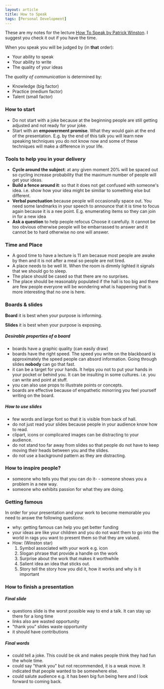 ```yaml
---
layout: article
title: How to Speak
tags: [Personal Development]
---
```

These are my notes for the lecture [How To Speak by Patrick Winston](https://www.youtube.com/watch?v=Unzc731iCUY). I suggest you check it out if you have the time.
<!--more-->


When you speak you will be judged by (in **that** order):

- Your ability to speak
- Your ability to write
- The quality of your ideas

The *quality of communication* is determined by:

- Knowledge (big factor)
- Practice (medium factor)
- Talent (small factor)

### How to start

- Do not start with a joke because at the beginning people are still getting adjusted and not ready for your joke.
- Start with an **empowerment promise**. What they would gain at the end of the presentation.
E.g. by the end of this talk you will learn new speaking techniques you do not know now and
some of these techniques will make a difference in your life.

### Tools to help you in your delivery

- **Cycle around the subject**: at any given moment 20% will be spaced out so cycling increase probability that the maximum number of people will get your ideas.
- **Build a fence around it**: so that it does not get confused with someone's idea. i.e. show how your idea might be similiar to something else but different.
- **Verbal punctuation** because people will occasionally space out. You need some landmarks in your speech to announce that it is time to focus again because it is a nee point. E.g. enumerating items so they can join in for a new idea
- **Ask a question** to help people refocus Choose it carefully. It cannot be too obvious otherwise people will be embarrassed to answer and it cannot be to hard otherwise no one will answer.

### Time and Place

- A good time to have a lecture is 11 am becasue most people are awake by then and it is not after a meal so people are not tired.
- A place needs to be well lit. When the room is dimmly lighted it signals that we should go to sleep.
- The place should be cased so that there are no surprises.
- The place should be reasonably populated if the hall is too big and there are few people
everyone will be wondering what is happening that is more interesting that no one is here.

### Boards & slides

**Board** it is best when your purpose is informing.

**Slides** it is best when your purpose is exposing.

##### Desirable properties of a board

- boards have a graphic quality (can easily draw)
- boards have the right speed. The speed you write on the blackboard is approximately the
speed people can absord information. Going through slides **nobody** can go that fast.
- it can be a target for your hands. It helps you not to put your hands in your pocket or behind you. It can be insulting in some cultures. i.e. you can write and point at stuff.
- you can also use props to illustrate points or concepts.
- boards are effective because of empathetic minorring you feel yourself writing on the board.

##### How to use slides

- few words and large font so that it is visible from back of hall.
- do not just read your slides because people in your audience know how to read.
- clipart, icons or complicared images can be distracting to your audience.
- do not stand too far away from slides so that people do not have to keep moving their heads
between you and the slides.
- do not use a background pattern as they are distracting.

### How to inspire people?

- someone who tells you that you can do it- - someone shows you a problem in a new way.
- someone who exhibits passion for what they are doing.


### Getting famous 

In order for your presentation and your work to become memorable you need to answe the following questions:

- why: getting famous can help you get better funding
- your ideas are like your children and you do not want them to go into the world in rags you want to present them so that they are valued.
- How: (Winston star)
    1. Symbol associated with your work e.g. icon
    2. Slogan phrase that provide a handle on the work
    3. Surprise about the work that makes it worthwhile
    4. Salient idea an idea that sticks out.
    5. Story tell the story how you did it, how it works and why is it important


### How to finish a presentation

##### Final slide

- questions slide is the worst possible way to end a talk. It can stay up there for a long time
- links also are wasted opportunity
- "thank you" slides waste opportunity
- it should have contributions

##### Final words
- could tell a joke. This could be ok and makes people think they had fun the whole time.
- could say "thank you" but not recommended, it is a weak move. It indicated that people wanted to be somewhere else.
- could salute audience e.g. it has been big fun being here and I look forward to coming back.

